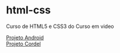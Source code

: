 # html-css
 Curso de HTML5 e CSS3 do Curso em video
 
 <a href="desafios/modulo02/desafio-010/progeto-android/index.html" target="_blank">Projeto Android<br></a>
 <a href="desafios/modulo02/desafio-012/projeto-cordel/index.html" target="_blank">Projeto Cordel<br></a>

